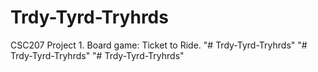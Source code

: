 # Trdy-Tyrd-Tryhrds
CSC207 Project 1. Board game: Ticket to Ride.
"# Trdy-Tyrd-Tryhrds" 
"# Trdy-Tyrd-Tryhrds" 
"# Trdy-Tyrd-Tryhrds" 
